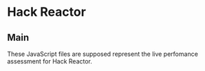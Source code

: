 # Hack Reactor #

## Main ##

These JavaScript files are supposed represent the live perfomance assessment for Hack Reactor.
